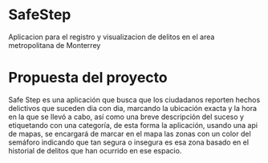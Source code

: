 # SafeStep
Aplicacion para el registro y visualizacion de delitos en el area metropolitana de Monterrey

# Propuesta del proyecto
Safe Step es una aplicación que busca que los ciudadanos reporten hechos delictivos que suceden dia con dia, marcando la ubicación exacta y la hora en la que se llevó a cabo, así como una breve descripción del suceso y etiquetando con una categoría, de esta forma la aplicación, usando una api de mapas, se encargará de marcar en el mapa las zonas con un color del semáforo indicando que tan segura o insegura es esa zona basado en el historial de delitos que han ocurrido en ese espacio. 
